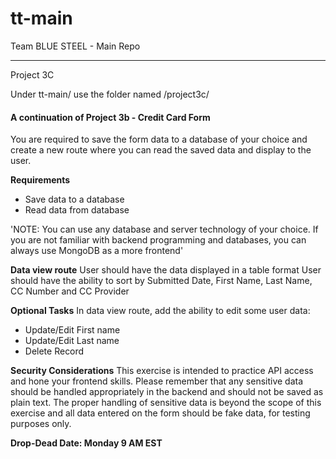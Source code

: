 # tt-main
Team BLUE STEEL - Main Repo
________________________________

Project 3C

Under tt-main/ use the folder named /project3c/ 

#### A continuation of Project 3b - Credit Card Form

You are required to save the form data to a database of your choice and create a new route where you can read the saved data and display to the user.

**Requirements**
- Save data to a database
- Read data from database

'NOTE: You can use any database and server technology of your choice. If you are not familiar with backend programming and databases, you can always use MongoDB as a more frontend'


**Data view route**
User should have the data displayed in a table format
User should have the ability to sort by Submitted Date, First Name, Last Name, CC Number and CC Provider

**Optional Tasks**
In data view route, add the ability to edit some user data:
- Update/Edit First name
- Update/Edit Last name
- Delete Record

**Security Considerations**
This exercise is intended to practice API access and hone your frontend skills. Please remember that any sensitive data should be handled appropriately in the backend and should not be saved as plain text.
The proper handling of sensitive data is beyond the scope of this exercise and all data entered on the form should be fake data, for testing purposes only.

**Drop-Dead Date: Monday 9 AM EST**
